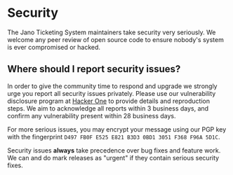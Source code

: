 # Security

The Jano Ticketing System maintainers take security very seriously. We welcome any peer review of open source code to
 ensure nobody's system is ever compromised or hacked.

## Where should I report security issues?

In order to give the community time to respond and upgrade we strongly urge you report all security issues privately.
 Please use our vulnerability disclosure program at [Hacker One](https://hackerone.com/jano_may_ball) to provide details and reproduction steps. We aim to 
 acknowledge all reports within 3 business days, and confirm any vulnerability present within 28 business days.
  
For more serious issues, you may encrypt your message using our PGP key with the fingerprint `D497 FB0F E525 E821 B3D3 0BD1 3051 F368 F96A 5D1C`.
 
Security issues **always** take precedence over bug fixes and feature work. We can and do mark releases as "urgent" if they contain serious security fixes.
